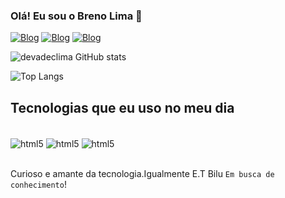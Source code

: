 
### Olá! Eu sou o Breno Lima 👾

[![Blog](https://img.shields.io/badge/WhatsApp-25D366?style=for-the-badge&logo=whatsapp&logoColor=white)](https://(https://wa.me/71996012555))
[![Blog](https://img.shields.io/badge/Gmail-D14836?style=for-the-badge&logo=gmail&logoColor=white)](https://mail.google.com/mail/u/2/?ogbl#inbox)
[![Blog](https://img.shields.io/badge/Instagram-E4405F?style=for-the-badge&logo=instagram&logoColor=white)](https://www.instagram.com/brenol1ma/)

![devadeclima GitHub stats](https://github-readme-stats.vercel.app/api?username=adec112&show_icons=true&theme=radical)

![Top Langs](https://github-readme-stats.vercel.app/api/top-langs/?username=anuraghazra&layout=compact)

## Tecnologias que eu uso no meu dia

<div style="display:inline_block"><br/>
<img align="center"  alt="html5  " src="https://img.shields.io/badge/HTML5-E34F26?style=for-the-badge&logo=html5&logoColor=white">
<img align="center"  alt="html5  " src="https://img.shields.io/badge/CSS3-1572B6?style=for-the-badge&logo=css3&logoColor=white">
<img align="center"  alt="html5  " src="https://img.shields.io/badge/JavaScript-323330?style=for-the-badge&logo=javascript&logoColor=F7DF1E">
</div><br/>

Curioso e amante da tecnologia.Igualmente  E.T Bilu `Em busca de conhecimento`!
